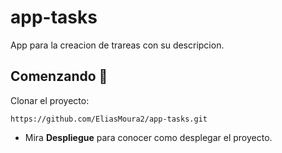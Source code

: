 # app-tasks
App para la creacion de trareas con su descripcion.
## Comenzando 🚀
Clonar el proyecto: 
```
https://github.com/EliasMoura2/app-tasks.git
```
- Mira **Despliegue** para conocer como desplegar el proyecto.

